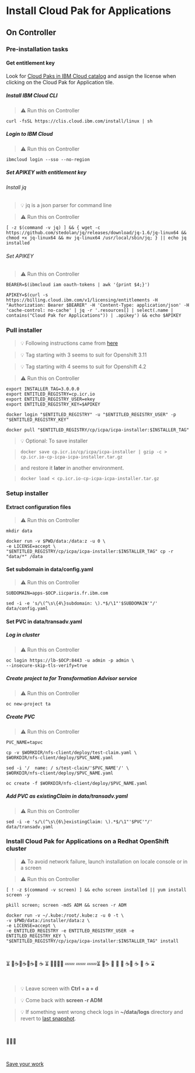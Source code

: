 # Install Cloud Pak for Applications

## On Controller

### Pre-installation tasks

#### Get entitlement key

Look for [Cloud Paks in IBM Cloud catalog](https://cloud.ibm.com/catalog?search=cloud%20pak%20for%20app#software) and assign the license when clicking on the Cloud Pak for Application tile.

##### Install IBM Cloud CLI

> :warning: Run this on Controller

	curl -fsSL https://clis.cloud.ibm.com/install/linux | sh

##### Login to IBM Cloud

> :warning: Run this on Controller

	ibmcloud login --sso --no-region

##### Set APIKEY with entitlement key

###### Install jq 

> :bulb: jq is a json parser for command line

> :warning: Run this on Controller

```
[ -z $(command -v jq) ] && { wget -c https://github.com/stedolan/jq/releases/download/jq-1.6/jq-linux64 && chmod +x jq-linux64 && mv jq-linux64 /usr/local/sbin/jq; } || echo jq installed
```

###### Set APIKEY

> :warning: Run this on Controller

```
BEARER=$(ibmcloud iam oauth-tokens | awk '{print $4;}')

APIKEY=$(curl -s https://billing.cloud.ibm.com/v1/licensing/entitlements -H "Authorization: Bearer $BEARER" -H 'Content-Type: application/json' -H 'cache-control: no-cache' | jq -r '.resources[] | select(.name | contains("Cloud Pak for Applications")) | .apikey') && echo $APIKEY
```

### Pull installer

> :bulb: Following instructions came from [here](https://github.ibm.com/IBMCloudPak4Apps/icpa-install#other-ibmers)

> :bulb: Tag starting with 3 seems to suit for Openshift 3.11

> :bulb: Tag starting with 4 seems to suit for Openshift 4.2

> :warning: Run this on Controller

```
export INSTALLER_TAG=3.0.0.0
export ENTITLED_REGISTRY=cp.icr.io
export ENTITLED_REGISTRY_USER=ekey
export ENTITLED_REGISTRY_KEY=$APIKEY
```

	docker login "$ENTITLED_REGISTRY" -u "$ENTITLED_REGISTRY_USER" -p "$ENTITLED_REGISTRY_KEY"
	
	docker pull "$ENTITLED_REGISTRY/cp/icpa/icpa-installer:$INSTALLER_TAG"

> :bulb: Optional: To save installer

>```
>docker save cp.icr.io/cp/icpa/icpa-installer | gzip -c > cp.icr.io-cp-icpa-icpa-installer.tar.gz
>```

>  and restore it **later** in another environment.

>```
>docker load < cp.icr.io-cp-icpa-icpa-installer.tar.gz
>```

### Setup installer

#### Extract configuration files

> :warning: Run this on Controller

```
mkdir data

docker run -v $PWD/data:/data:z -u 0 \
-e LICENSE=accept \
"$ENTITLED_REGISTRY/cp/icpa/icpa-installer:$INSTALLER_TAG" cp -r "data/*" /data
```

#### Set subdomain in data/config.yaml

> :warning: Run this on Controller

```
SUBDOMAIN=apps-$OCP.iicparis.fr.ibm.com

sed -i -e 's/\(^\s\{4\}subdomain: \).*$/\1"'$SUBDOMAIN'"/'  data/config.yaml
```

#### Set PVC in data/transadv.yaml

##### Log in cluster

> :warning: Run this on Controller

```
oc login https://lb-$OCP:8443 -u admin -p admin \
--insecure-skip-tls-verify=true
```

##### Create project ta for Transformation Advisor service

> :warning: Run this on Controller

```
oc new-project ta
```

##### Create PVC

> :warning: Run this on Controller

```
PVC_NAME=tapvc

cp -v $WORKDIR/nfs-client/deploy/test-claim.yaml \
$WORKDIR/nfs-client/deploy/$PVC_NAME.yaml

sed -i '/  name: / s/test-claim/'$PVC_NAME'/' \
$WORKDIR/nfs-client/deploy/$PVC_NAME.yaml

oc create -f $WORKDIR/nfs-client/deploy/$PVC_NAME.yaml
```

##### Add PVC as existingClaim in data/transadv.yaml

> :warning: Run this on Controller

```
sed -i -e 's/\(^\s\{6\}existingClaim: \).*$/\1"'$PVC'"/'  data/transadv.yaml
```

### Install Cloud Pak for Applications on a Redhat OpenShift cluster

> :warning: To avoid network failure, launch installation on locale console or in a screen

> :warning: Run this on Controller

```
[ ! -z $(command -v screen) ] && echo screen installed || yum install screen -y

pkill screen; screen -mdS ADM && screen -r ADM
```

```
docker run -v ~/.kube:/root/.kube:z -u 0 -t \
-v $PWD/data:/installer/data:z \
-e LICENSE=accept \
-e ENTITLED_REGISTRY -e ENTITLED_REGISTRY_USER -e ENTITLED_REGISTRY_KEY \
"$ENTITLED_REGISTRY/cp/icpa/icpa-installer:$INSTALLER_TAG" install
```

<br>

:hourglass_flowing_sand: :smoking::coffee::smoking::coffee::smoking::coffee::smoking: :coffee: :hourglass_flowing_sand: :beer::beer::beer::pill:  :zzz::zzz: :zzz::zzz: :zzz::zzz::hourglass_flowing_sand: :smoking::coffee: :toilet: :shower: :smoking: :coffee::smoking: :coffee: :smoking: :coffee: :hourglass: 

<br>

>:bulb: Leave screen with **Ctrl + a + d**

>:bulb: Come back with **screen -r ADM**

> :bulb: If something went wrong check logs in **~/data/logs** directory and revert to [last snapshot](https://github.com/bpshparis/ocp-esx/blob/master/Install-OCP.md#If-necessary-revert-to-last-snapshot).

<br>

:checkered_flag::checkered_flag::checkered_flag:

<br>

[Save your work](https://github.com/bpshparis/ocp-esx/blob/master/Install-OCP.md#Make-a-snapshot)

